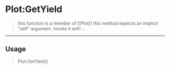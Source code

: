 # Plot:GetYield
> this function is a member of [[Plot]]
> this method expects an implicit "self" argument. invoke it with `:`
-----
## Usage
> Plot:GetYield()
